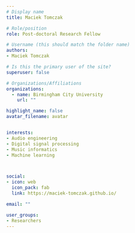 ```yaml
---
# Display name
title: Maciek Tomczak

# Role/position
role: Post-doctoral Research Fellow

# Username (this should match the folder name)
authors:
- Maciek Tomczak

# Is this the primary user of the site?
superuser: false

# Organizations/Affiliations
organizations:
  - name: Birmingham City University
    url: ""

highlight_name: false
avatar_filename: avatar


interests:
- Audio engineering
- Digital signal processing
- Music informatics
- Machine learning



social:
- icon: web
  icon_pack: fab
  link: https://maciek-tomczak.github.io/

email: ""

user_groups:
- Researchers
---
```

